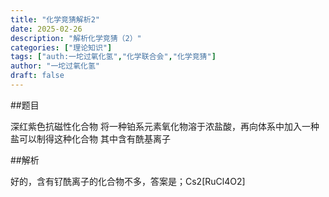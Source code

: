 ```yaml
---
title: "化学竞猜解析2"
date: 2025-02-26
description: "解析化学竞猜（2）"
categories: ["理论知识"]
tags: ["auth:一坨过氧化氢","化学联合会","化学竞猜"]
author: "一坨过氧化氢"
draft: false
---
```


##题目

深红紫色抗磁性化合物
将一种铂系元素氧化物溶于浓盐酸，再向体系中加入一种盐可以制得这种化合物
其中含有酰基离子

##解析

好的，含有钌酰离子的化合物不多，答案是；Cs2[RuCl4O2]

<!--


支持 Markdown 格式，语法请参考：https://markdown.com.cn/basic-syntax/

注意：每段间应该空一行，例如

✅正确示例：

## 标题

第一行

第二行

❌错误示例：

## 标题
第一行
第二行
-->